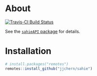 
<!-- README.md is generated from README.Rmd. Please edit that file -->

# About

[![Travis-CI Build
Status](https://travis-ci.org/jjchern/sahie.svg?branch=master)](https://travis-ci.org/jjchern/sahie)

See the [`sahieAPI` package](https://github.com/jjchern/sahieAPI) for
details.

# Installation

``` r
# install.packages("remotes")
remotes::install_github("jjchern/sahie")
```
